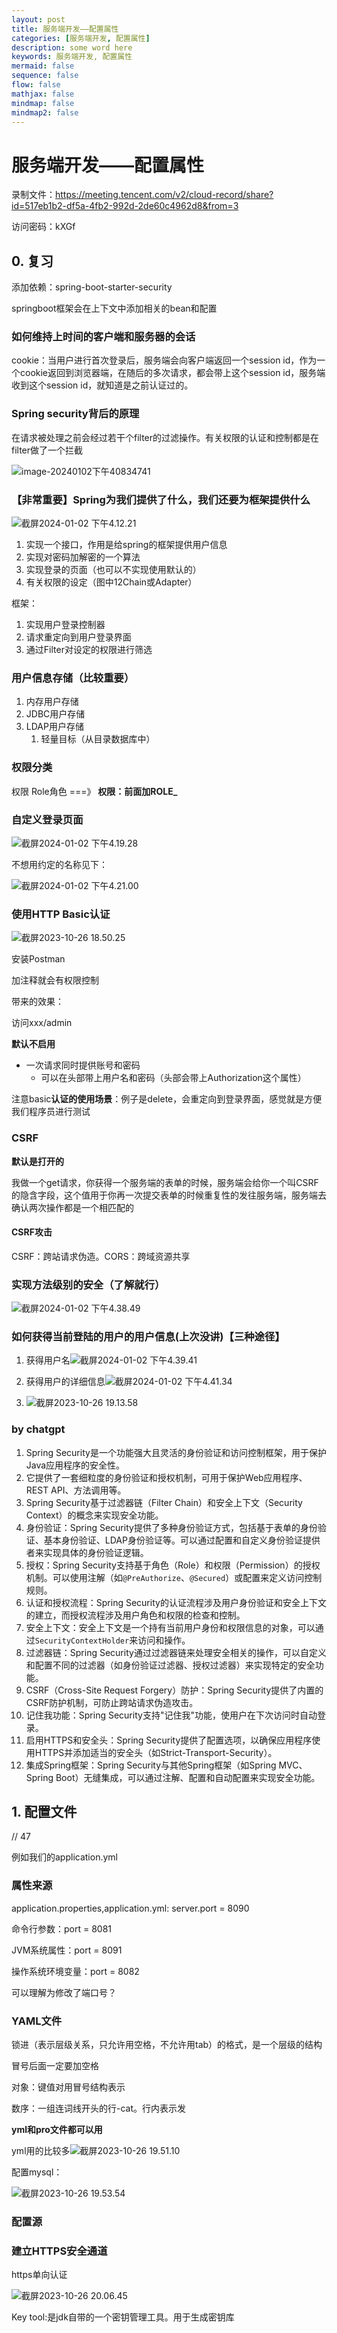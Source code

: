 ```yaml
---
layout: post
title: 服务端开发——配置属性
categories: [服务端开发, 配置属性]
description: some word here
keywords: 服务端开发, 配置属性
mermaid: false
sequence: false
flow: false
mathjax: false
mindmap: false
mindmap2: false
---
```


# 服务端开发——配置属性

录制文件：https://meeting.tencent.com/v2/cloud-record/share?id=517eb1b2-df5a-4fb2-992d-2de60c4962d8&from=3 

访问密码：kXGf

## 0. 复习

添加依赖：spring-boot-starter-security

springboot框架会在上下文中添加相关的bean和配置

### 如何维持上时间的客户端和服务器的会话

cookie：当用户进行首次登录后，服务端会向客户端返回一个session id，作为一个cookie返回到浏览器端，在随后的多次请求，都会带上这个session id，服务端收到这个session id，就知道是之前认证过的。

### Spring security背后的原理

在请求被处理之前会经过若干个filter的过滤操作。有关权限的认证和控制都是在filter做了一个拦截

![image-20240102下午40834741](https://github.com/ShadowOnYOU/images/blob/main/test202401021608757.png?raw=true)

### 【非常重要】Spring为我们提供了什么，我们还要为框架提供什么

![截屏2024-01-02 下午4.12.21](https://github.com/ShadowOnYOU/images/blob/main/test202401021612890.png?raw=true)

1. 实现一个接口，作用是给spring的框架提供用户信息
2. 实现对密码加解密的一个算法
3. 实现登录的页面（也可以不实现使用默认的）
4. 有关权限的设定（图中12Chain或Adapter）

框架：

1. 实现用户登录控制器
2. 请求重定向到用户登录界面
3. 通过Filter对设定的权限进行筛选

### 用户信息存储（比较重要）

1. 内存用户存储
2. JDBC用户存储
3. LDAP用户存储
   1. 轻量目标（从目录数据库中）

### 权限分类

权限 Role角色 ===》 **权限：前面加ROLE_**

### 自定义登录页面

![截屏2024-01-02 下午4.19.28](https://github.com/ShadowOnYOU/images/blob/main/test202401021619524.png?raw=true)

不想用约定的名称见下：

![截屏2024-01-02 下午4.21.00](https://github.com/ShadowOnYOU/images/blob/main/test202401021621388.png?raw=true)

### 使用HTTP Basic认证

![截屏2023-10-26 18.50.25](https://github.com/ShadowOnYOU/images/blob/main/test202310261850794.png?raw=true)

安装Postman

加注释就会有权限控制

带来的效果：

访问xxx/admin

**默认不启用**

* 一次请求同时提供账号和密码
  * 可以在头部带上用户名和密码（头部会带上Authorization这个属性）

注意basic**认证的使用场景**：例子是delete，会重定向到登录界面，感觉就是方便我们程序员进行测试

### CSRF

**默认是打开的**

我做一个get请求，你获得一个服务端的表单的时候，服务端会给你一个叫CSRF的隐含字段，这个值用于你再一次提交表单的时候重复性的发往服务端，服务端去确认两次操作都是一个相匹配的

#### CSRF攻击

CSRF：跨站请求伪造。CORS：跨域资源共享

### 实现方法级别的安全（了解就行）

![截屏2024-01-02 下午4.38.49](https://github.com/ShadowOnYOU/images/blob/main/test202401021638783.png?raw=true)

### 如何获得当前登陆的用户的用户信息(上次没讲)【三种途径】

1. 获得用户名![截屏2024-01-02 下午4.39.41](https://github.com/ShadowOnYOU/images/blob/main/test202401021639087.png?raw=true)

2. 获得用户的详细信息![截屏2024-01-02 下午4.41.34](https://github.com/ShadowOnYOU/images/blob/main/test202401021641130.png?raw=true)
3. ![截屏2023-10-26 19.13.58](https://github.com/ShadowOnYOU/images/blob/main/test202310261914462.png?raw=true)

### by chatgpt

1. Spring Security是一个功能强大且灵活的身份验证和访问控制框架，用于保护Java应用程序的安全性。
2. 它提供了一套细粒度的身份验证和授权机制，可用于保护Web应用程序、REST API、方法调用等。
3. Spring Security基于过滤器链（Filter Chain）和安全上下文（Security Context）的概念来实现安全功能。
4. 身份验证：Spring Security提供了多种身份验证方式，包括基于表单的身份验证、基本身份验证、LDAP身份验证等。可以通过配置和自定义身份验证提供者来实现具体的身份验证逻辑。
5. 授权：Spring Security支持基于角色（Role）和权限（Permission）的授权机制。可以使用注解（如`@PreAuthorize`、`@Secured`）或配置来定义访问控制规则。
6. 认证和授权流程：Spring Security的认证流程涉及用户身份验证和安全上下文的建立，而授权流程涉及用户角色和权限的检查和控制。
7. 安全上下文：安全上下文是一个持有当前用户身份和权限信息的对象，可以通过`SecurityContextHolder`来访问和操作。
8. 过滤器链：Spring Security通过过滤器链来处理安全相关的操作，可以自定义和配置不同的过滤器（如身份验证过滤器、授权过滤器）来实现特定的安全功能。
9. CSRF（Cross-Site Request Forgery）防护：Spring Security提供了内置的CSRF防护机制，可防止跨站请求伪造攻击。
10. 记住我功能：Spring Security支持"记住我"功能，使用户在下次访问时自动登录。
11. 启用HTTPS和安全头：Spring Security提供了配置选项，以确保应用程序使用HTTPS并添加适当的安全头（如Strict-Transport-Security）。
12. 集成Spring框架：Spring Security与其他Spring框架（如Spring MVC、Spring Boot）无缝集成，可以通过注解、配置和自动配置来实现安全功能。

## 1. 配置文件

// 47

例如我们的application.yml

### 属性来源

application.properties,application.yml: server.port = 8090

命令行参数：port = 8081

JVM系统属性：port = 8091

操作系统环境变量：port = 8082

可以理解为修改了端口号？

### YAML文件

锁进（表示层级关系，只允许用空格，不允许用tab）的格式，是一个层级的结构

冒号后面一定要加空格

对象：键值对用冒号结构表示

数序：一组连词线开头的行-cat。行内表示发

**yml和pro文件都可以用**

yml用的比较多![截屏2023-10-26 19.51.10](https://github.com/ShadowOnYOU/images/blob/main/test202310261951982.png?raw=true)

配置mysql：

![截屏2023-10-26 19.53.54](https://github.com/ShadowOnYOU/images/blob/main/test202310261953361.png?raw=true)

### 配置源

### 建立HTTPS安全通道

https单向认证

![截屏2023-10-26 20.06.45](https://github.com/ShadowOnYOU/images/blob/main/test202310262006766.png?raw=true)

Key tool:是jdk自带的一个密钥管理工具。用于生成密钥库

